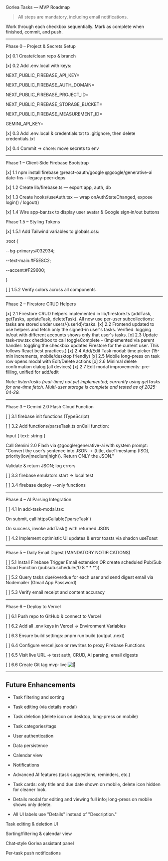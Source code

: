 Gorlea Tasks — MVP Roadmap

  

> All steps are mandatory, including email notifications.

Work through each checkbox sequentially. Mark as complete when finished, commit, and push.

  

  

  

  

---

  

Phase 0 – Project & Secrets Setup

  

[x] 0.1 Create/clean repo & branch

  

[x] 0.2 Add .env.local with keys:

  

NEXT_PUBLIC_FIREBASE_API_KEY=

  

NEXT_PUBLIC_FIREBASE_AUTH_DOMAIN=

  

NEXT_PUBLIC_FIREBASE_PROJECT_ID=

  

NEXT_PUBLIC_FIREBASE_STORAGE_BUCKET=

  

NEXT_PUBLIC_FIREBASE_MEASUREMENT_ID=

  

GEMINI_API_KEY=

  

  

[x] 0.3 Add .env.local & credentials.txt to .gitignore, then delete credentials.txt

  

[x] 0.4 Commit → chore: move secrets to env

  

  

  

---

  

Phase 1 – Client‑Side Firebase Bootstrap

  

[x] 1.1 npm install firebase @react-oauth/google @google/generative-ai date-fns --legacy-peer-deps

  

[x] 1.2 Create lib/firebase.ts — export app, auth, db

  

[x] 1.3 Create hooks/useAuth.tsx — wrap onAuthStateChanged, expose login() / logout()

  

[x] 1.4 Wire app-bar.tsx to display user avatar & Google sign‑in/out buttons

  

  

Phase 1.5 – Styling Tokens

  

[x] 1.5.1 Add Tailwind variables to globals.css:

  

:root {

--bg-primary:#032934;

--text-main:#F5E8C2;

--accent:#F29600;

}

  

[ ] 1.5.2 Verify colors across all components

  

  

  

---

  

Phase 2 – Firestore CRUD Helpers

[x] 2.1 Firestore CRUD helpers implemented in lib/firestore.ts (addTask, getTasks, updateTask, deleteTask). All now use per-user subcollections: tasks are stored under users/{userId}/tasks.
[x] 2.2 Frontend updated to use helpers and fetch only the signed-in user's tasks. Verified: logging in/out with different accounts shows only that user's tasks.
[x] 2.3 Update task-row.tsx checkbox to call toggleComplete
    - (Implemented via parent handler: toggling the checkbox updates Firestore for the current user. This follows React best practices.)
[x] 2.4 Add/Edit Task modal: time picker (15-min increments, mobile/desktop friendly)
[x] 2.5 Mobile long-press on task row opens modal with Edit/Delete actions
[x] 2.6 Minimal delete confirmation dialog (all devices)
[x] 2.7 Edit modal improvements: pre-filling, unified for add/edit

_Note: listenTasks (real-time) not yet implemented; currently using getTasks for one-time fetch. Multi-user storage is complete and tested as of 2025-04-29._

  

  

---

  

Phase 3 – Gemini 2.0 Flash Cloud Function

  

[ ] 3.1 firebase init functions (TypeScript)

  

[ ] 3.2 Add functions/parseTask.ts onCall function:

  

Input { text: string }

  

Call Gemini 2.0 Flash via @google/generative-ai with system prompt: "Convert the user’s sentence into JSON → {title, dueTimestamp (ISO), priority(low|medium|high)}. Return ONLY the JSON."

  

Validate & return JSON; log errors

  

  

[ ] 3.3 firebase emulators:start → local test

  

[ ] 3.4 firebase deploy --only functions

  

  

  

---

  

Phase 4 – AI Parsing Integration

  

[ ] 4.1 In add-task-modal.tsx:

  

On submit, call httpsCallable('parseTask')

  

On success, invoke addTask() with returned JSON

  

  

[ ] 4.2 Implement optimistic UI updates & error toasts via shadcn useToast

  

  

  

---

  

Phase 5 – Daily Email Digest (MANDATORY NOTIFICATIONS)

  

[ ] 5.1 Install Firebase Trigger Email extension OR create scheduled Pub/Sub Cloud Function (pubsub.schedule('0 8 * * *'))

  

[ ] 5.2 Query tasks due/overdue for each user and send digest email via Nodemailer (Gmail App Password)

  

[ ] 5.3 Verify email receipt and content accuracy

  

  

  

---

  

Phase 6 – Deploy to Vercel

  

[ ] 6.1 Push repo to GitHub & connect to Vercel

  

[ ] 6.2 Add all .env keys in Vercel → Environment Variables

  

[ ] 6.3 Ensure build settings: pnpm run build (output .next)

  

[ ] 6.4 Configure vercel.json or rewrites to proxy Firebase Functions

  

[ ] 6.5 Visit live URL → test auth, CRUD, AI parsing, email digests

  

[ ] 6.6 Create Git tag mvp-live  ![🎉](https://fonts.gstatic.com/s/e/notoemoji/16.0/1f389/72.png)

  

  

  

---

  

## Future Enhancements

- Task filtering and sorting
- Task editing (via details modal)
- Task deletion (delete icon on desktop, long-press on mobile)
- Task categories/tags
- User authentication
- Data persistence
- Calendar view
- Notifications
- Advanced AI features (task suggestions, reminders, etc.)

- Task cards: only title and due date shown on mobile, delete icon hidden for cleaner look.
- Details modal for editing and viewing full info; long-press on mobile shows only delete.
- All UI labels use "Details" instead of "Description."

Task editing & deletion UI

Sorting/filtering & calendar view

Chat‑style Gorlea assistant panel

Per‑task push notifications
